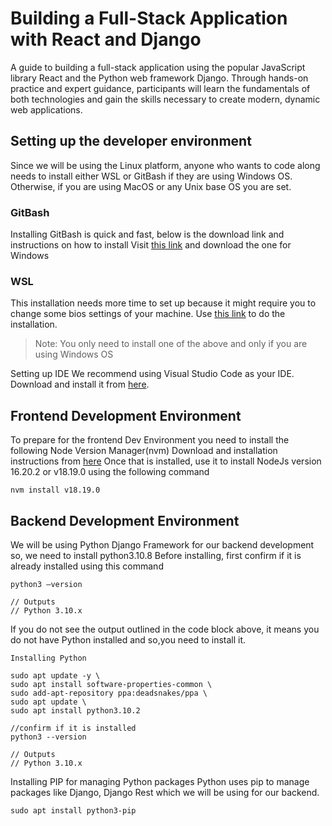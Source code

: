 # Building a Full-Stack Application with React and Django
A guide to building a full-stack application using the popular JavaScript library React and the Python web framework Django. Through hands-on practice and expert guidance, participants will learn the fundamentals of both technologies and gain the skills necessary to create modern, dynamic web applications.

## Setting up the developer environment
Since we will be using the Linux platform, anyone who wants to code along needs to install either WSL or GitBash if they are using Windows OS. Otherwise, if you are using MacOS or any Unix base OS you are set.

### GitBash
Installing GitBash is quick and fast, below is the download link and instructions on how to install
Visit [this link](https://code.visualstudio.com/download) and download the one for Windows 

### WSL
This installation needs more time to set up because it might require you to change some bios settings of your machine. 
Use [this link](https://github.com/nvm-sh/nvm#:~:text=windows%20WSL.-,Installing%20and%20Updating,-Install%20%26%20Update%20Script) to do the installation.

> Note: You only need to install one of the above and only if you are using Windows OS

Setting up IDE
We recommend using Visual Studio Code as your IDE.
Download and install it from [here](https://code.visualstudio.com/download).


## Frontend Development Environment
To prepare for the frontend Dev Environment you need to install the following
Node Version Manager(nvm)
Download and installation instructions from [here](https://github.com/nvm-sh/nvm) 
Once that is installed, use it to install NodeJs version 16.20.2 or v18.19.0 using the following command
``` 
nvm install v18.19.0
```
	
## Backend Development Environment
We will be  using Python Django Framework for our backend development so, we need to install python3.10.8
Before installing, first confirm if it is already installed using this command

```
python3 –version

// Outputs
// Python 3.10.x
```

If you do not see the output outlined in the code block above, it means you do not have Python installed and so,you need to install it.
```
Installing Python

sudo apt update -y \
sudo apt install software-properties-common \
sudo add-apt-repository ppa:deadsnakes/ppa \
sudo apt update \
sudo apt install python3.10.2

//confirm if it is installed
python3 --version

// Outputs
// Python 3.10.x 
```

Installing PIP for managing Python packages
Python uses pip to manage packages like Django, Django Rest which we will be using for our backend.

```
sudo apt install python3-pip
```


